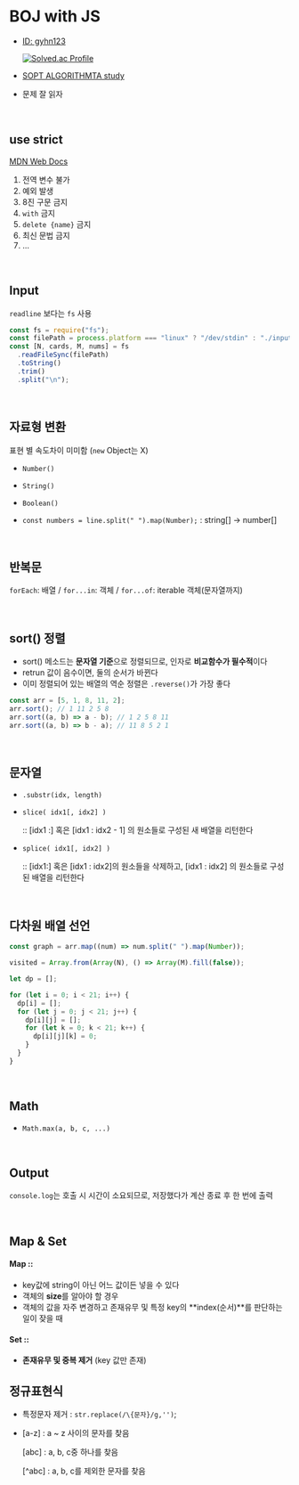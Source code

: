 # BOJ with JS

- [ID: gyhn123](https://www.acmicpc.net/user/gyhn123)

  [![Solved.ac
Profile](http://mazassumnida.wtf/api/v2/generate_badge?boj=gyhn123)](https://solved.ac/gyhn123)

- [SOPT ALGORITHMTA study](https://github.com/algorithmta-js)

- 문제 잘 읽자

<br />

## use strict

[MDN Web Docs](https://developer.mozilla.org/ko/docs/Web/JavaScript/Reference/Strict_mode)

1. 전역 변수 불가
2. 예외 발생
3. 8진 구문 금지
4. `with` 금지
5. `delete {name}` 금지
6. 최신 문법 금지
7. ...

<br />

## Input

`readline` 보다는 `fs` 사용

```javascript
const fs = require("fs");
const filePath = process.platform === "linux" ? "/dev/stdin" : "./input.txt";
const [N, cards, M, nums] = fs
  .readFileSync(filePath)
  .toString()
  .trim()
  .split("\n");
```

<br />

## 자료형 변환

표현 별 속도차이 미미함 (`new` Object는 X)

- `Number()`
- `String()`
- `Boolean()`

- `const numbers = line.split(" ").map(Number);` : string[] -> number[]

<br />

## 반복문

`forEach`: 배열 / `for...in`: 객체 / `for...of`: iterable 객체(문자열까지)

<br />

## sort() 정렬

- sort() 메소드는 **문자열 기준**으로 정렬되므로, 인자로 **비교함수가 필수적**이다
- retrun 값이 음수이면, 둘의 순서가 바뀐다
- 이미 정렬되어 있는 배열의 역순 정렬은 `.reverse()`가 가장 좋다

```javascript
const arr = [5, 1, 8, 11, 2];
arr.sort(); // 1 11 2 5 8
arr.sort((a, b) => a - b); // 1 2 5 8 11
arr.sort((a, b) => b - a); // 11 8 5 2 1
```

<br />

## 문자열

- `.substr(idx, length)`

- `slice( idx1[, idx2] )`

  :: [idx1 :] 혹은 [idx1 : idx2 - 1] 의 원소들로 구성된 새 배열을 리턴한다

- `splice( idx1[, idx2] )`

  :: [idx1:] 혹은 [idx1 : idx2]의 원소들을 삭제하고,
  [idx1 : idx2] 의 원소들로 구성된 배열을 리턴한다

<br />

## 다차원 배열 선언

```javascript
const graph = arr.map((num) => num.split(" ").map(Number));
```

```javascript
visited = Array.from(Array(N), () => Array(M).fill(false));
```

```javascript
let dp = [];

for (let i = 0; i < 21; i++) {
  dp[i] = [];
  for (let j = 0; j < 21; j++) {
    dp[i][j] = [];
    for (let k = 0; k < 21; k++) {
      dp[i][j][k] = 0;
    }
  }
}
```

<br />

## Math

- `Math.max(a, b, c, ...)`

<br />

## Output

`console.log`는 호출 시 시간이 소요되므로, 저장했다가 계산 종료 후 한 번에 출력

<br />

## Map & Set

#### Map ::

- key값에 string이 아닌 어느 값이든 넣을 수 있다
- 객체의 **size**를 알아야 할 경우
- 객체의 값을 자주 변경하고 존재유무 및 특정 key의 **index(순서)**를 판단하는 일이 잦을 때

#### Set ::

- **존재유무 및 중복 제거** (key 값만 존재)

## 정규표현식

- 특정문자 제거 : `str.replace(/\{문자}/g,'')`;

- [a-z] : a ~ z 사이의 문자를 찾음

  [abc] : a, b, c중 하나를 찾음

  [^abc] : a, b, c를 제외한 문자를 찾음
